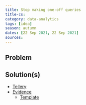 ```yaml
---
title: Stop making one-off queries
title-cs: 
category: data-analytics
tags: [idea]
season: autumn
dates: [22 Sep 2021, 22 Sep 2021]
sources: 
---
```


## Problem

## Solution(s)
* [Tellery](https://tellery.io/)
* [Evidence](https://www.evidence.dev/)
	* [Template](https://github.com/evidence-dev/template)